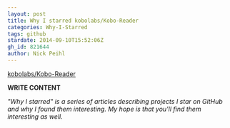 ```yaml
---
layout: post
title: Why I starred kobolabs/Kobo-Reader
categories: Why-I-Starred
tags: github
stardate: 2014-09-10T15:52:06Z
gh_id: 821644
author: Nick Peihl
---
```


[kobolabs/Kobo-Reader](https://github.com/kobolabs/Kobo-Reader)

**WRITE CONTENT**

*"Why I starred" is a series of articles describing projects I star on GitHub and why I found them interesting. My hope is that you'll find them interesting as well.*

